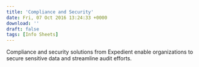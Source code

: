 ```yaml
---
title: 'Compliance and Security'
date: Fri, 07 Oct 2016 13:24:33 +0000
download: ''
draft: false
tags: [Info Sheets]
---
```


Compliance and security solutions from Expedient enable organizations to secure sensitive data and streamline audit efforts.